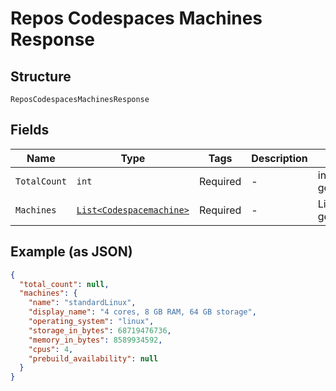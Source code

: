 
# Repos Codespaces Machines Response

## Structure

`ReposCodespacesMachinesResponse`

## Fields

| Name | Type | Tags | Description | Getter | Setter |
|  --- | --- | --- | --- | --- | --- |
| `TotalCount` | `int` | Required | - | int getTotalCount() | setTotalCount(int totalCount) |
| `Machines` | [`List<Codespacemachine>`](../../doc/models/codespacemachine.md) | Required | - | List<Codespacemachine> getMachines() | setMachines(List<Codespacemachine> machines) |

## Example (as JSON)

```json
{
  "total_count": null,
  "machines": {
    "name": "standardLinux",
    "display_name": "4 cores, 8 GB RAM, 64 GB storage",
    "operating_system": "linux",
    "storage_in_bytes": 68719476736,
    "memory_in_bytes": 8589934592,
    "cpus": 4,
    "prebuild_availability": null
  }
}
```

